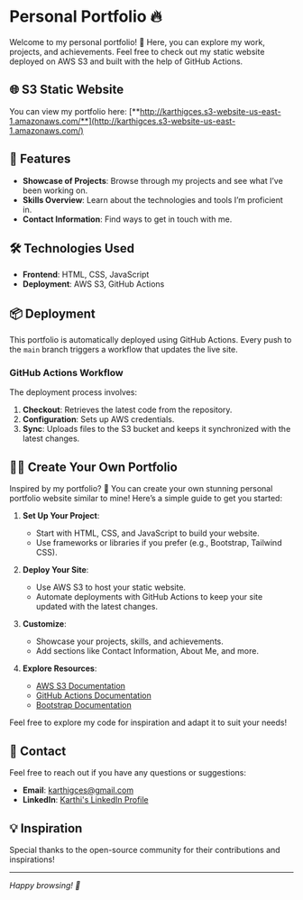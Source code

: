 # Personal Portfolio 🔥

Welcome to my personal portfolio! 🌟 Here, you can explore my work, projects, and achievements. Feel free to check out my static website deployed on AWS S3 and built with the help of GitHub Actions.

## 🌐 S3 Static Website

You can view my portfolio here: [**http://karthigces.s3-website-us-east-1.amazonaws.com/**](http://karthigces.s3-website-us-east-1.amazonaws.com/)

## 🚀 Features

- **Showcase of Projects**: Browse through my projects and see what I’ve been working on.
- **Skills Overview**: Learn about the technologies and tools I’m proficient in.
- **Contact Information**: Find ways to get in touch with me.

## 🛠 Technologies Used

- **Frontend**: HTML, CSS, JavaScript
- **Deployment**: AWS S3, GitHub Actions

## 📦 Deployment

This portfolio is automatically deployed using GitHub Actions. Every push to the `main` branch triggers a workflow that updates the live site.

### GitHub Actions Workflow

The deployment process involves:
1. **Checkout**: Retrieves the latest code from the repository.
2. **Configuration**: Sets up AWS credentials.
3. **Sync**: Uploads files to the S3 bucket and keeps it synchronized with the latest changes.

## 🧑‍💻 Create Your Own Portfolio

Inspired by my portfolio? 🎨 You can create your own stunning personal portfolio website similar to mine! Here’s a simple guide to get you started:

1. **Set Up Your Project**:
   - Start with HTML, CSS, and JavaScript to build your website.
   - Use frameworks or libraries if you prefer (e.g., Bootstrap, Tailwind CSS).

2. **Deploy Your Site**:
   - Use AWS S3 to host your static website.
   - Automate deployments with GitHub Actions to keep your site updated with the latest changes.

3. **Customize**:
   - Showcase your projects, skills, and achievements.
   - Add sections like Contact Information, About Me, and more.

4. **Explore Resources**:
   - [AWS S3 Documentation](https://docs.aws.amazon.com/AmazonS3/latest/dev/Welcome.html)
   - [GitHub Actions Documentation](https://docs.github.com/en/actions)
   - [Bootstrap Documentation](https://getbootstrap.com/docs/5.0/getting-started/introduction/)

Feel free to explore my code for inspiration and adapt it to suit your needs!

## 📧 Contact

Feel free to reach out if you have any questions or suggestions:

- **Email**: [karthigces@gmail.com](mailto:karthigces@gmail.com)
- **LinkedIn**: [Karthi's LinkedIn Profile](https://www.linkedin.com/in/karthigces)

## 💡 Inspiration

Special thanks to the open-source community for their contributions and inspirations!

---

*Happy browsing! 🎉*

